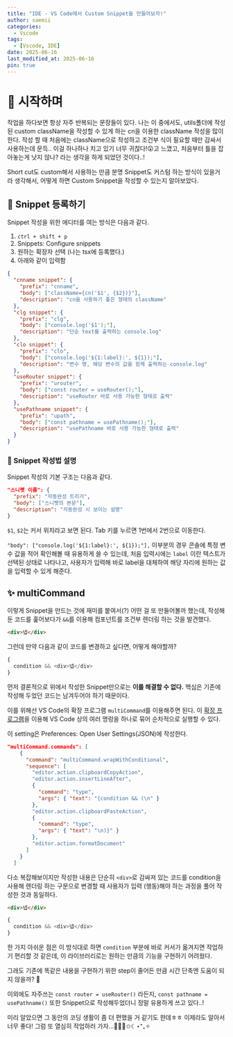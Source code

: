 ```yaml
---
title: "IDE - VS Code에서 Custom Snippet을 만들어보자!"
author: saemii
categories:
  - Vscode
tags:
  - [Vscode, IDE]
date: 2025-06-16
last_modified_at: 2025-06-16
pin: true
---
```


# 👀 시작하며

작업을 하다보면 항상 자주 반복되는 문장들이 있다.
나는 이 중에서도, utils폴더에 작성된 custom className을 작성할 수 있게 하는 cn을 이용한 className 작성을 많이 한다. 작성 할 때 처음에는 className으로 작성하고 조건부 식이 필요할 때만 감싸서 사용하는데 문득.. 이걸 하나하나 치고 있기 너무 귀찮다!😲고 느꼈고, 처음부터 틀을 잡아놓는게 낫지 않나?
라는 생각을 하게 되었던 것이다..!

Short cut도 custom해서 사용하는 만큼 분명 Snippet도 커스텀 하는 방식이 있을거라 생각해서, 어떻게 하면 Custom Snippet을 작성할 수 있는지 알아보았다.

## 🎁 Snippet 등록하기

Snippet 작성을 위한 에디터를 여는 방식은 다음과 같다.

1. `ctrl + shift + p`
2. Snippets: Configure snippets
3. 원하는 확장자 선택 (나는 tsx에 등록했다.)
4. 아래와 같이 입력함

```json
{
  "cnname snippet": {
    "prefix": "cnname",
    "body": ["className={cn('$1', {$2})}"],
    "description": "cn을 사용하기 좋은 형태의 className"
  },
  "clg snippet": {
    "prefix": "clg",
    "body": ["console.log('$1');"],
    "description": "단순 text를 출력하는 console.log"
  },
  "clo snippet": {
    "prefix": "clo",
    "body": ["console.log('${1:label}:', ${1});"],
    "description": "변수 명, 해당 변수의 값을 함께 출력하는 console.log"
  },
  "useRouter snippet": {
    "prefix": "urouter",
    "body": ["const router = useRouter();"],
    "description": "useRouter 바로 사용 가능한 형태로 출력"
  },
  "usePathname snippet": {
    "prefix": "upath",
    "body": ["const pathname = usePathname();"],
    "description": "usePathname 바로 사용 가능한 형태로 출력"
  }
}
```

### 🌟 Snippet 작성법 설명

Snippet 작성의 기본 구조는 다음과 같다.

```json
"스니펫 이름": {
  "prefix": "자동완성 트리거",
  "body": ["스니펫의 본문"],
  "description": "자동완성 시 보이는 설명"
}
```

`$1`, `$2`는 커서 위치라고 보면 된다. Tab 키를 누르면 1번에서 2번으로 이동한다.

`"body": ["console.log('${1:label}:', ${1});"],` 이부분의 경우 콘솔에 특정 변수 값을 적어 확인해볼 때 유용하게 쓸 수 있는데, 처음 입력시에는 `label` 이란 텍스트가 선택된 상태로 나타나고, 사용자가 입력해 바로 label을 대체하여 해당 자리에 원하는 값을 입력할 수 있게 해준다.

## ✨ multiCommand

이렇게 Snippet을 만드는 것에 재미를 붙여서(?) 어떤 걸 또 만들어볼까 했는데, 작성해둔 코드를 훑어보다가 `&&`를 이용해 컴포넌트를 조건부 렌더링 하는 것을 발견했다.

```html
<div>넵</div>
```

그런데 만약 다음과 같이 코드를 변경하고 싶다면, 어떻게 해야할까?

```javascript
{
  condition && <div>넵</div>
}
```

먼저 결론적으로 위에서 작성한 Snippet만으로는 **이를 해결할 수 없다.**
핵심은 기존에 작성해 두었던 코드는 남겨두어야 하기 때문이다.

이를 위해선 VS Code의 확장 프로그램 `multiCommand`를 이용해주면 된다. 이 [확장 프로그램](https://marketplace.visualstudio.com/items?itemName=ryuta46.multi-command)을 이용해
VS Code 상의 여러 명렁을 하나로 묶어 순차적으로 실행할 수 있다.

이 setting은 Preferences: Open User Settings(JSON)에 작성한다.

```json
"multiCommand.commands": [
    {
      "command": "multiCommand.wrapWithConditional",
      "sequence": [
        "editor.action.clipboardCopyAction",
        "editor.action.insertLineAfter",
        {
          "command": "type",
          "args": { "text": "{condition && (\n" }
        },
        "editor.action.clipboardPasteAction",
        {
          "command": "type",
          "args": { "text": "\n)}" }
        },
        "editor.action.formatDocument"
      ]
    }
  ]
```

다소 복잡해보이지만 작성한 내용은 단순히 `<div>`로 감싸져 있는 코드를 condition을 사용해 렌더링 하는 구문으로
변경할 때 사용자가 입력 (행동)해야 하는 과정을 풀어 작성한 것과 동일하다.

```html
<div>넵</div>
```

```javascript
{
  condition && <div>넵</div>
}
```

한 가지 아쉬운 점은 이 방식대로 하면 `condition` 부분에 바로 커서가 옮겨지면 작업하기 편리할 것 같은데, 이 라이브러리로는 원하는 만큼의 기능을 구현하기 어려웠다.

그래도 기존에 똑같은 내용을 구현하기 위한 step이 줄어든 만큼 시간 단축엔 도움이 되지 않을까? 🤗

이외에도 자주쓰는 `const router = useRouter()` 라든지, `const pathname = usePathname()` 또한 Snippet으로 작성해두었더니 정말 유용하게 쓰고 있다..!

미리 알았으면 그 동안의 코딩 생활이 좀 더 편했을 거 같기도 한데ㅎㅎ 이제라도 알아서 너무 좋다!
그럼 또 열심히 작업하러 가자...🏃🏻‍♀️✩☾⋆⁺₊✧
